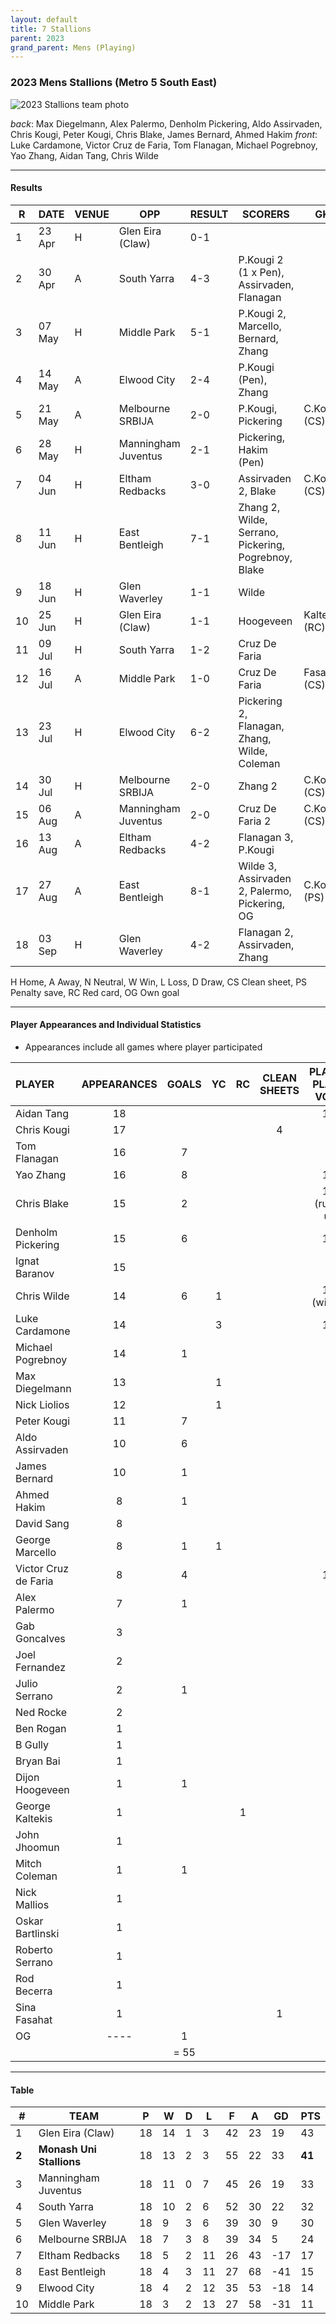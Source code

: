 ```yaml
---
layout: default
title: 7 Stallions
parent: 2023
grand_parent: Mens (Playing)
---
```


### 2023 Mens Stallions (Metro 5 South East)

![2023 Stallions team photo](https://photos.smugmug.com/2023/2023-Cropped-Edited/i-57kKJnw/1/88b93106/XL/Copy%20of%20IMG_6603-XL.jpg)

_back_: Max Diegelmann, Alex Palermo, Denholm Pickering, Aldo Assirvaden, Chris Kougi, Peter Kougi, Chris Blake, James Bernard, Ahmed Hakim
_front_: Luke Cardamone, Victor Cruz de Faria, Tom Flanagan, Michael Pogrebnoy, Yao Zhang, Aidan Tang, Chris Wilde 

------------------------

#### Results

| R   | DATE   | VENUE | OPP                 | RESULT | SCORERS                                                            | GK            |
|-----|--------|-------|---------------------|--------|--------------------------------------------------------------------|---------------|
| 1   | 23 Apr | H     | Glen Eira (Claw)    | 0-1    |                                                                    |               |
| 2   | 30 Apr | A     | South Yarra         | 4-3    | P.Kougi 2 (1 x Pen), Assirvaden, Flanagan                          |               |
| 3   | 07 May | H     | Middle Park         | 5-1    | P.Kougi 2, Marcello, Bernard, Zhang                                |               |
| 4   | 14 May | A     | Elwood City         | 2-4    | P.Kougi (Pen), Zhang                                               |               |
| 5   | 21 May | A     | Melbourne SRBIJA    | 2-0    | P.Kougi, Pickering                                                 | C.Kougi (CS)  |
| 6   | 28 May | H     | Manningham Juventus | 2-1    | Pickering, Hakim (Pen)                                             |               |
| 7   | 04 Jun | H     | Eltham Redbacks     | 3-0    | Assirvaden 2, Blake                                                | C.Kougi (CS)  |
| 8   | 11 Jun | H     | East Bentleigh      | 7-1    | Zhang 2, Wilde, Serrano, Pickering, Pogrebnoy, Blake               |               |
| 9   | 18 Jun | H     | Glen Waverley       | 1-1    | Wilde                                                              |               |
| 10  | 25 Jun | H     | Glen Eira (Claw)    | 1-1    | Hoogeveen                                                          | Kaltekis (RC) |
| 11  | 09 Jul | H     | South Yarra         | 1-2    | Cruz De Faria                                                      |               |
| 12  | 16 Jul | A     | Middle Park         | 1-0    | Cruz De Faria                                                      | Fasahat (CS)  |
| 13  | 23 Jul | H     | Elwood City         | 6-2    | Pickering 2, Flanagan, Zhang, Wilde, Coleman                       |               |
| 14  | 30 Jul | H     | Melbourne SRBIJA    | 2-0    | Zhang 2                                                            | C.Kougi (CS)  |
| 15  | 06 Aug | A     | Manningham Juventus | 2-0    | Cruz De Faria 2                                                    | C.Kougi (CS)  |
| 16  | 13 Aug | A     | Eltham Redbacks     | 4-2    | Flanagan 3, P.Kougi                                                |               | 
| 17  | 27 Aug | A     | East Bentleigh      | 8-1    | Wilde 3, Assirvaden 2, Palermo, Pickering, OG                      | C.Kougi (PS)  |
| 18  | 03 Sep | H     | Glen Waverley       | 4-2    | Flanagan 2, Assirvaden, Zhang                                      |               |

H Home, A Away, N Neutral, W Win, L Loss, D Draw, CS Clean sheet, PS Penalty save, RC Red card, OG Own goal 

------------------------

#### Player Appearances and Individual Statistics

* Appearances include all games where player participated

| PLAYER               | APPEARANCES | GOALS | YC  | RC  | CLEAN SHEETS | PLAYERS PLAYER VOTES |
|:---------------------|:-----------:|:-----:|:---:|:---:|:------------:|:--------------------:|
| Aidan Tang           |     18      |       |     |     |              |         107          |
| Chris Kougi          |     17      |       |     |     |      4       |          49          |
| Tom Flanagan         |     16      |   7   |     |     |              |          95          |
| Yao Zhang            |     16      |   8   |     |     |              |         122          |
| Chris Blake          |     15      |   2   |     |     |              |   137 (runner up)    |
| Denholm Pickering    |     15      |   6   |     |     |              |         129          |
| Ignat Baranov        |     15      |       |     |     |              |          40          |
| Chris Wilde          |     14      |   6   |  1  |     |              |     189 (winner)     |
| Luke Cardamone       |     14      |       |  3  |     |              |         120          |
| Michael Pogrebnoy    |     14      |   1   |     |     |              |          10          |
| Max Diegelmann       |     13      |       |  1  |     |              |          70          |
| Nick Liolios         |     12      |       |  1  |     |              |          81          |
| Peter Kougi          |     11      |   7   |     |     |              |          52          |
| Aldo Assirvaden      |     10      |   6   |     |     |              |          43          |
| James Bernard        |     10      |   1   |     |     |              |          26          |
| Ahmed Hakim          |      8      |   1   |     |     |              |          22          |
| David  Sang          |      8      |       |     |     |              |          6           |
| George Marcello      |      8      |   1   |  1  |     |              |          43          |
| Victor Cruz de Faria |      8      |   4   |     |     |              |         119          |
| Alex Palermo         |      7      |   1   |     |     |              |          10          |
| Gab Goncalves        |      3      |       |     |     |              |          38          |
| Joel Fernandez       |      2      |       |     |     |              |          3           |
| Julio Serrano        |      2      |   1   |     |     |              |          11          |
| Ned Rocke            |      2      |       |     |     |              |          1           |
| Ben Rogan            |      1      |       |     |     |              |          4           |
| B Gully              |      1      |       |     |     |              |          0           |
| Bryan Bai            |      1      |       |     |     |              |          0           |
| Dijon Hoogeveen      |      1      |   1   |     |     |              |          6           |
| George Kaltekis      |      1      |       |     |  1  |              |          0           |
| John Jhoomun         |      1      |       |     |     |              |          0           |
| Mitch Coleman        |      1      |   1   |     |     |              |          0           |
| Nick Mallios         |      1      |       |     |     |              |          2           |
| Oskar Bartlinski     |      1      |       |     |     |              |          0           |
| Roberto Serrano      |      1      |       |     |     |              |          0           |
| Rod Becerra          |      1      |       |     |     |              |          0           |
| Sina Fasahat         |      1      |       |     |     |      1       |          0           |
| OG                   |    ----     |   1   |     |     |              |                      |
|                      |             | = 55  |     |     |              |                      |

------------------------

#### Table

| #     | TEAM                     | P  | W  | D | L  | F  | A  | GD  | PTS    |
|-------|--------------------------|----|----|---|----|----|----|-----|--------|
| 1     | Glen Eira (Claw)         | 18 | 14 | 1 | 3  | 42 | 23 | 19  | 43     | 
| **2** | **Monash Uni Stallions** | 18 | 13 | 2 | 3  | 55 | 22 | 33  | **41** |
| 3     | Manningham Juventus      | 18 | 11 | 0 | 7  | 45 | 26 | 19  | 33     |
| 4     | South Yarra              | 18 | 10 | 2 | 6  | 52 | 30 | 22  | 32     |
| 5     | Glen Waverley            | 18 | 9  | 3 | 6  | 39 | 30 | 9   | 30     |
| 6     | Melbourne SRBIJA         | 18 | 7  | 3 | 8  | 39 | 34 | 5   | 24     |
| 7     | Eltham Redbacks          | 18 | 5  | 2 | 11 | 26 | 43 | -17 | 17     |
| 8     | East Bentleigh           | 18 | 4  | 3 | 11 | 27 | 68 | -41 | 15     |
| 9     | Elwood City              | 18 | 4  | 2 | 12 | 35 | 53 | -18 | 14     |
| 10    | Middle Park              | 18 | 3  | 2 | 13 | 27 | 58 | -31 | 11     |
